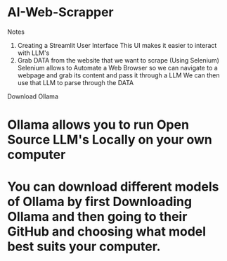 # AI-Web-Scrapper
Notes
1. Creating a Streamlit User Interface
This UI makes it easier to interact with LLM's
2. Grab DATA from the website that we want to scrape (Using Selenium)
Selenium allows to Automate a Web Browser so we can navigate to a webpage and grab its content and pass it through a LLM 
We can then use that LLM to parse through the DATA 

 Download Ollama
# Ollama allows you to run Open Source LLM's Locally on your own computer
# You can download different models of Ollama by first Downloading Ollama and then going to their GitHub and choosing what model best suits your computer.
